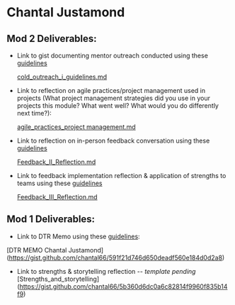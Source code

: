 
# Chantal Justamond

## Mod 2 Deliverables:

* Link to gist documenting mentor outreach conducted using these [guidelines](https://github.com/turingschool/career-development-curriculum/blob/master/module_two/cold_outreach_i_guidelines.md)
   
    [cold_outreach_i_guidelines.md](https://gist.github.com/chantal66/da019e1162497166837eb58442742a57)

* Link to reflection on agile practices/project management used in projects (What project management strategies did you use in your projects this module? What went well? What would you do differently next time?):

    [agile_practices_project management.md](https://gist.github.com/chantal66/d320b4f71d05216be0c60014f8bebbc7)
    
* Link to reflection on in-person feedback conversation using these [guidelines](https://github.com/turingschool/career-development-curriculum/blob/master/module_two/feedback_conversation_reflection_guidelines.md)

    [Feedback_II_Reflection.md](https://gist.github.com/chantal66/8106d7ae651bbd06d69c592947283ab1)
    
* Link to feedback implementation reflection & application of strengths to teams using these [guidelines](https://github.com/turingschool/career-development-curriculum/blob/master/module_two/feedback_implementation_strengths_reflection.md)

    [Feedback_III_Reflection.md](https://gist.github.com/chantal66/cf47cd7873286e5ad39893dc88c77dda)

## Mod 1 Deliverables:
* Link to DTR Memo using these [guidelines](https://github.com/turingschool/career-development-curriculum/blob/master/module_one/dtr_guidelines_memo.md):

[DTR MEMO Chantal Justamond] (https://gist.github.com/chantal66/591f21d746d650deadf560e184d0d2a8)


* Link to strengths & storytelling reflection -- *template pending* 
[Strengths_and_storytelling] (https://gist.github.com/chantal66/5b360d6dc0a6c82814f9960f835b14f9)

